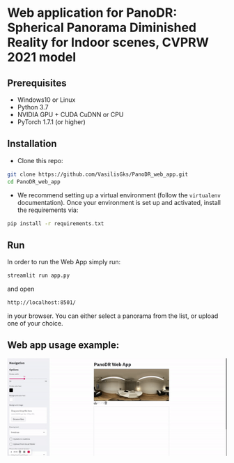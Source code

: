 # Web application for PanoDR: Spherical Panorama Diminished Reality for Indoor scenes, CVPRW 2021 model 


## Prerequisites
- Windows10 or Linux
- Python 3.7
- NVIDIA GPU + CUDA CuDNN or CPU
- PyTorch 1.7.1 (or higher)

## Installation
- Clone this repo:

```bash
git clone https://github.com/VasilisGks/PanoDR_web_app.git
cd PanoDR_web_app
```

- We recommend setting up a virtual environment (follow the `virtualenv` documentation).
Once your environment is set up and activated, install the requirements via:

```bash
pip install -r requirements.txt
```

## Run
In order to run the Web App simply run:
```bash
streamlit run app.py
```
and open 
```bash
http://localhost:8501/
```
in your browser. You can either select a panorama from the list, or upload one of your choice.

## Web app usage example:
![](https://github.com/VCL3D/PanoDR/blob/gh-pages/assets/web_app.gif) <br />
